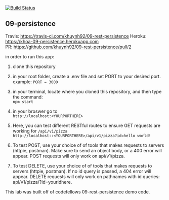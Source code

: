 
[![Build Status](https://travis-ci.com/khuynh92/09-rest-persistence.svg?branch=master)](https://travis-ci.com/khuynh92/09-rest-persistence)
## 09-persistence

  Travis: https://travis-ci.com/khuynh92/09-rest-persistence
  Heroku: https://khoa-09-persistence.herokuapp.com  
  PR: https://github.com/khuynh92/09-rest-persistence/pull/2  

in order to run this app:

 1. clone this repository

 2. in your root folder, create a .env file and set PORT to your desired port.  example: `PORT = 3000` 
 3. in your terminal, locate where you cloned this repository, and then type the command:  
      `npm start`  
 4. in your broswer go to  
`http://localhost:<YOURPORTHERE>`  

 5. Here, you can test different RESTful routes to ensure GET requests are working for `/api/v1/pizza`  
    `http://localhost::<YOURPORTHERE>/api/v1/pizza?id=hello world!`   

 6. To test POST, use your choice of of tools that makes requests to servers (httpie, postman). Make sure to send an object body, or a 400 error will appear. POST requests will only work on api/v1/pizza.

 7. To test DELETE, use your choice of of tools that makes requests to servers (httpie, postman). If no id query is passed, a 404 error will appear. DELETE requests will only work on pathnames with id queries: api/v1/pizza/?id=youridhere.


This lab was built off of codefellows 09-rest-persistence demo code.

